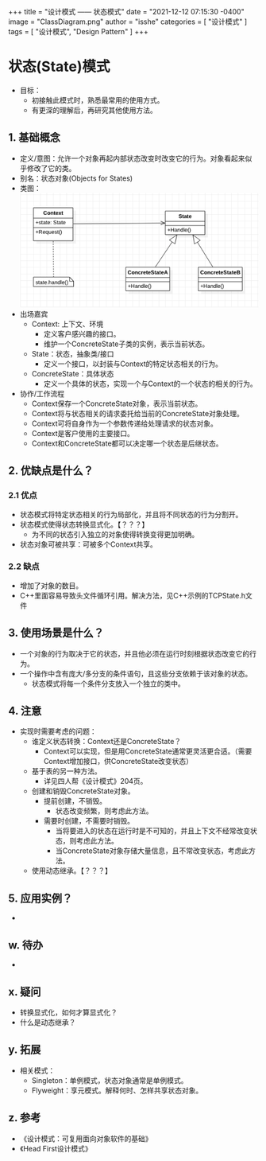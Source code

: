 +++
title = "设计模式 —— 状态模式"
date = "2021-12-12 07:15:30 -0400"
image = "ClassDiagram.png"
author = "isshe"
categories = [ "设计模式" ]
tags = [ "设计模式", "Design Pattern" ]
+++


# 状态(State)模式
* 目标：
    * 初接触此模式时，熟悉最常用的使用方式。
    * 有更深的理解后，再研究其他使用方法。
## 1. 基础概念
* 定义/意图：允许一个对象再起内部状态改变时改变它的行为。对象看起来似乎修改了它的类。
* 别名：状态对象(Objects for States)
* 类图：
![类图](ClassDiagram.png)
* 出场嘉宾
    * Context: 上下文、环境
        * 定义客户感兴趣的接口。
        * 维护一个ConcreteState子类的实例，表示当前状态。
    * State：状态，抽象类/接口
        * 定义一个接口，以封装与Context的特定状态相关的行为。
    * ConcreteState：具体状态
        * 定义一个具体的状态，实现一个与Context的一个状态的相关的行为。
* 协作/工作流程
    * Context保存一个ConcreteState对象，表示当前状态。
    * Context将与状态相关的请求委托给当前的ConcreteState对象处理。
    * Context可将自身作为一个参数传递给处理请求的状态对象。
    * Context是客户使用的主要接口。
    * Context和ConcreteState都可以决定哪一个状态是后继状态。

## 2. 优缺点是什么？
### 2.1 优点
* 状态模式将特定状态相关的行为局部化，并且将不同状态的行为分割开。
* 状态模式使得状态转换显式化。【？？？】
    * 为不同的状态引入独立的对象使得转换变得更加明确。
* 状态对象可被共享：可被多个Context共享。

### 2.2 缺点
* 增加了对象的数目。
* C++里面容易导致头文件循环引用。解决方法，见C++示例的TCPState.h文件

## 3. 使用场景是什么？
* 一个对象的行为取决于它的状态，并且他必须在运行时刻根据状态改变它的行为。
* 一个操作中含有庞大/多分支的条件语句，且这些分支依赖于该对象的状态。
    * 状态模式将每一个条件分支放入一个独立的类中。

## 4. 注意
* 实现时需要考虑的问题：
    * 谁定义状态转换：Context还是ConcreteState？
        * Context可以实现，但是用ConcreteState通常更灵活更合适。（需要Context增加接口，供ConcreteState改变状态）
    * 基于表的另一种方法。
        * 详见四人帮《设计模式》204页。
    * 创建和销毁ConcreteState对象。
        * 提前创建，不销毁。
            * 状态改变频繁，则考虑此方法。
        * 需要时创建，不需要时销毁。
            * 当将要进入的状态在运行时是不可知的，并且上下文不经常改变状态，则考虑此方法。
            * 当ConcreteState对象存储大量信息，且不常改变状态，考虑此方法。
    * 使用动态继承。【？？？】

## 5. 应用实例？
* 

## w. 待办
* 

## x. 疑问
* 转换显式化，如何才算显式化？
* 什么是动态继承？

## y. 拓展
* 相关模式：
    * Singleton：单例模式，状态对象通常是单例模式。
    * Flyweight：享元模式。解释何时、怎样共享状态对象。

## z. 参考
* 《设计模式：可复用面向对象软件的基础》
* 《Head First设计模式》

